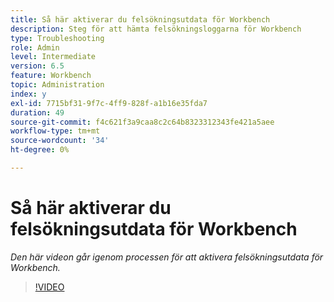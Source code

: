 ```yaml
---
title: Så här aktiverar du felsökningsutdata för Workbench
description: Steg för att hämta felsökningsloggarna för Workbench
type: Troubleshooting
role: Admin
level: Intermediate
version: 6.5
feature: Workbench
topic: Administration
index: y
exl-id: 7715bf31-9f7c-4ff9-828f-a1b16e35fda7
duration: 49
source-git-commit: f4c621f3a9caa8c2c64b8323312343fe421a5aee
workflow-type: tm+mt
source-wordcount: '34'
ht-degree: 0%

---
```


# Så här aktiverar du felsökningsutdata för Workbench

*Den här videon går igenom processen för att aktivera felsökningsutdata för Workbench.*

>[!VIDEO](https://video.tv.adobe.com/v/335497?quality=12&learn=on)
